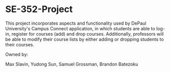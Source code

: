 # SE-352-Project

This project incorporates aspects and functionality used by DePaul University's Campus Connect application, in which students are able to log-in, register for courses (add) and drop courses. Additionally, professors will be able to modify their course lists by either adding or dropping students to their courses.


Owned by: 

Max Slavin,
Yudong Sun,
Samuel Grossman,
Brandon Batezoku
